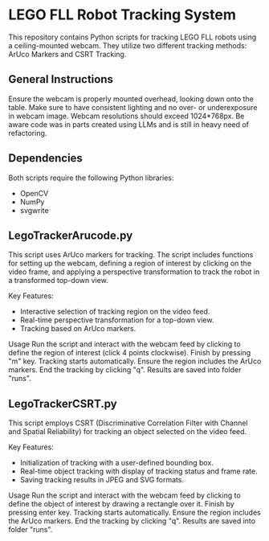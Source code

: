 # LEGO FLL Robot Tracking System

This repository contains Python scripts for tracking LEGO FLL robots using a ceiling-mounted webcam. They utilize two different tracking methods: ArUco Markers and CSRT Tracking.

## General Instructions
Ensure the webcam is properly mounted overhead, looking down onto the table. Make sure to have consistent lighting and no over- or underexposure in webcam image. Webcam resolutions should exceed 1024*768px. Be aware code was in parts created using LLMs and is still in heavy need of refactoring.

## Dependencies
Both scripts require the following Python libraries:
- OpenCV
- NumPy
- svgwrite 

## LegoTrackerArucode.py
This script uses ArUco markers for tracking. The script includes functions for setting up the webcam, defining a region of interest by clicking on the video frame, and applying a perspective transformation to track the robot in a transformed top-down view.

Key Features:
- Interactive selection of tracking region on the video feed.
- Real-time perspective transformation for a top-down view.
- Tracking based on ArUco markers.

Usage
Run the script and interact with the webcam feed by clicking to define the region of interest (click 4 points clockwise). Finish by pressing "m" key. Tracking starts automatically. 
Ensure the region includes the ArUco markers. End the tracking by clicking "q". Results are saved into folder "runs".

## LegoTrackerCSRT.py
This script employs CSRT (Discriminative Correlation Filter with Channel and Spatial Reliability) for tracking an object selected on the video feed.

Key Features:
- Initialization of tracking with a user-defined bounding box.
- Real-time object tracking with display of tracking status and frame rate.
- Saving tracking results in JPEG and SVG formats.

Usage
Run the script and interact with the webcam feed by clicking to define the object of interest by drawing a rectangle over it. Finish by pressing enter key. Tracking starts automatically. 
Ensure the region includes the ArUco markers. End the tracking by clicking "q". Results are saved into folder "runs".


